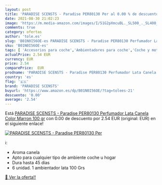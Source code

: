 ```yaml
---
layout: post
title: 'PARADISE SCENSTS - Paradise PER80130 Per al 0.00 % de descuento'
date: 2021-08-30 21:02:23
image: 'https://m.media-amazon.com/images/I/51G2pXmcuBL._SL500_._SL400_.jpg'
comments: true
category: ofertas
author: 'tole.es'
slug: 'B01N0I56OE-es PARADISE SCENSTS - Paradise PER80130 Perfumador Lata...'
sku: 'B01N0I56OE-es'
tags: [ 'Accesorios para coche','Ambientadores para coche','Coche y moto','canela','paradise scensts', ]
actualPrice: 2.54 EUR
currency: EUR
price: 2.54
comparePrice:  EUR
prodname: 'PARADISE SCENSTS - Paradise PER80130 Perfumador Lata Canela  Color Marron  100 gr'
country: 'es'
flag: '🇪🇸'
brand: 'PARADISE SCENSTS'
buyurl: 'https://www.amazon.es/dp/B01N0I56OE/?tag=tolees-21'
descuento: '0.00'
average: '2.54'
---
```


Está [PARADISE SCENSTS - Paradise PER80130 Perfumador Lata Canela  Color Marron  100 gr](https://www.amazon.es/dp/B01N0I56OE/?tag=tolees-21) con 0.00 de descuento por 2.54 EUR (original:  EUR) en el siguiente enlace!

[![PARADISE SCENSTS - Paradise PER80130 Per](https://m.media-amazon.com/images/I/51G2pXmcuBL._SL500_._SL400_.jpg)](https://www.amazon.es/dp/B01N0I56OE/?tag=tolees-21)

ℹ️:

- Aroma canela
- Apto para cualquier tipo de ambiente coche u hogar
- Dura hasta 45 días
- 6 unidad. 1 ambientador lata 100 Grs

[🛒 Ver la oferta!!](https://www.amazon.es/dp/B01N0I56OE/?tag=tolees-21)
